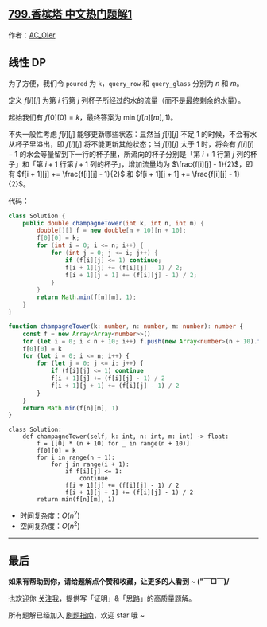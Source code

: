 ## [799.香槟塔 中文热门题解1](https://leetcode.cn/problems/champagne-tower/solutions/100000/by-ac_oier-c8jn)

作者：[AC_OIer](https://leetcode.cn/u/AC_OIer)

## 线性 DP

为了方便，我们令 `poured` 为 `k`，`query_row` 和 `query_glass` 分别为 $n$ 和 $m$。

定义 $f[i][j]$ 为第 $i$ 行第 $j$ 列杯子所经过的水的流量（而不是最终剩余的水量）。

起始我们有 $f[0][0] = k$，最终答案为 $\min(f[n][m], 1)$。

不失一般性考虑 $f[i][j]$ 能够更新哪些状态：显然当 $f[i][j]$ 不足 $1$ 的时候，不会有水从杯子里溢出，即 $f[i][j]$ 将不能更新其他状态；当 $f[i][j]$ 大于 $1$ 时，将会有 $f[i][j] - 1$ 的水会等量留到下一行的杯子里，所流向的杯子分别是「第 $i + 1$ 行第 $j$ 列的杯子」和「第 $i + 1$ 行第 $j + 1$ 列的杯子」，增加流量均为 $\frac{f[i][j] - 1}{2}$，即有 $f[i + 1][j] += \frac{f[i][j] - 1}{2}$ 和 $f[i + 1][j + 1] += \frac{f[i][j] - 1}{2}$。

代码：
```Java []
class Solution {
    public double champagneTower(int k, int n, int m) {
        double[][] f = new double[n + 10][n + 10];
        f[0][0] = k;
        for (int i = 0; i <= n; i++) {
            for (int j = 0; j <= i; j++) {
                if (f[i][j] <= 1) continue;
                f[i + 1][j] += (f[i][j] - 1) / 2;
                f[i + 1][j + 1] += (f[i][j] - 1) / 2;
            }
        }
        return Math.min(f[n][m], 1);
    }
}
```
```TypeScript []
function champagneTower(k: number, n: number, m: number): number {
    const f = new Array<Array<number>>()
    for (let i = 0; i < n + 10; i++) f.push(new Array<number>(n + 10).fill(0))
    f[0][0] = k
    for (let i = 0; i <= n; i++) {
        for (let j = 0; j <= i; j++) {
            if (f[i][j] <= 1) continue
            f[i + 1][j] += (f[i][j] - 1) / 2
            f[i + 1][j + 1] += (f[i][j] - 1) / 2
        }
    }
    return Math.min(f[n][m], 1)
}
```
```Python3 []
class Solution:
    def champagneTower(self, k: int, n: int, m: int) -> float:
        f = [[0] * (n + 10) for _ in range(n + 10)]
        f[0][0] = k
        for i in range(n + 1):
            for j in range(i + 1):
                if f[i][j] <= 1:
                    continue
                f[i + 1][j] += (f[i][j] - 1) / 2
                f[i + 1][j + 1] += (f[i][j] - 1) / 2
        return min(f[n][m], 1)
```
* 时间复杂度：$O(n^2)$
* 空间复杂度：$O(n^2)$

---

## 最后

**如果有帮助到你，请给题解点个赞和收藏，让更多的人看到 ~ ("▔□▔)/**

也欢迎你 [关注我](https://acoier.com/oimg/gzh-qrcode.webp)，提供写「证明」&「思路」的高质量题解。

所有题解已经加入 [刷题指南](https://github.com/SharingSource/LogicStack-LeetCode/wiki)，欢迎 star 哦 ~